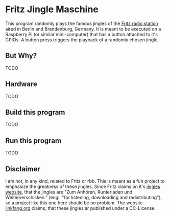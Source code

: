 # Fritz Jingle Maschine

This program randomly plays the famous jingles of the [Fritz radio station](https://www.fritz.de) aired in Berlin and Brandenburg, Germany.
It is meant to be executed on a Raspberry Pi (or similar mini-computer) that has a button attached to it's GPIOs. A button press triggers the playback of a randomly chosen jingle.

## But Why?

TODO

## Hardware

TODO

## Build this program

TODO 

## Run this program

TODO 

## Disclaimer

I am not, in any kind, related to Fritz or rbb. This is meant as a fun project to emphasize the greatness of these jingles. Since Fritz claims on it's [jingles website](https://www.fritz.de/programm/jingles/), that the jingles are "Zum Anhören, Runterladen und Weiterverschicken." (engl. "for listening, downloading and redistributing"), so a project like this one here should be no problem. The website [linkfang.org](https://de.linkfang.org/wiki/Creative_Commons) claims, that these jingles ar published under a CC-License.